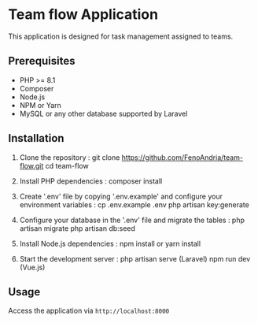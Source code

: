 # **Team flow Application**

This application is designed for task management assigned to teams.

## Prerequisites
- PHP >= 8.1
- Composer
- Node.js
- NPM or Yarn
- MySQL or any other database supported by Laravel

## Installation
1. Clone the repository :
git clone https://github.com/FenoAndria/team-flow.git
cd team-flow

2. Install PHP dependencies :
composer install

3. Create '.env' file by copying '.env.example' and configure your environment variables :
cp .env.example .env
php artisan key:generate

4. Configure your database in the '.env' file and migrate the tables :
php artisan migrate
php artisan db:seed

5. Install Node.js dependencies :
npm install or yarn install

6. Start the development server :
php artisan serve (Laravel)
npm run dev (Vue.js)

## Usage
Access the application via `http://localhost:8000`

